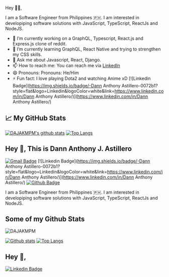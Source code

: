 Hey 👋🏻,

I am a Software Engineer from Philippines 🇵🇭. I am interested in developiping software solutions with JavaScript, TypeScript, ReactJs and NodeJS.

- 🔭 I’m currently working on a GraphQL, Typescript, React.js and Express.js clone of reddit.
- 🌱 I’m currently learning GraphQL, React Native and trying to strengthen my CSS skills.
- 💬 Ask me about Javascript, React, Django.
- 📫 How to reach me: You can reach me via [LinkedIn](https://www.linkedin.com/in/dann-anthony-astillero-92194416b/?originalSubdomain=ph)
- 😄 Pronouns: Pronouns: He/Him
- ⚡ Fun fact: I love playing Dota2 and watching Anime xD
[![Linkedin Badge](https://img.shields.io/badge/-Dann Anthony Astillero-0072b1?style=flat&logo=Linkedin&logoColor=white&link=https://www.linkedin.com/in/Dann Anthony Astillero/)](https://www.linkedin.com/in/Dann Anthony Astillero/)
## &#x1f4c8; My GitHub Stats
[![DAJAKMPM's github stats](https://github-readme-stats.vercel.app/api?username=DAJAKMPM&theme=tokyonight&count_private=true)](https://github.com/DAJAKMPM/github-readme-stats)
[![Top Langs](https://github-readme-stats.vercel.app/api/top-langs/?username=DAJAKMPM&layout=compact&theme=tokyonight)](https://github.com/DAJAKMPM/github-readme-stats)

## Hey 👋, This is Dann Anthony J. Astillero
[![Gmail Badge](https://img.shields.io/badge/-adannanthony@gmail.com-c14438?style=flat&logo=Gmail&logoColor=white&link=mailto:adannanthony@gmail.com)](mailto:adannanthony@gmail.com) 
[![Linkedin Badge](https://img.shields.io/badge/-Dann Anthony Astillero-0072b1?style=flat&logo=Linkedin&logoColor=white&link=https://www.linkedin.com/in/Dann Anthony Astillero/)](https://www.linkedin.com/in/Dann Anthony Astillero/) [![Github Badge](https://img.shields.io/badge/-DAJAKMPM-grey?style=flat&logo=github&logoColor=white&link=https://github.com/DAJAKMPM/)](https://www.github.com/DAJAKMPM/) <p align='left'>I am a Software Engineer from Philippines 🇵🇭. I am interested in developiping software solutions with JavaScript, TypeScript, ReactJs and NodeJS.</p>
## Some of my Github Stats
<p align=left> <img src=https://komarev.com/ghpvc/?username=DAJAKMPM alt=DAJAKMPM /> </p>

[![Github stats](https://github-readme-stats.vercel.app/api?username=DAJAKMPM&show_icons=true&include_all_commits=true)](https://github.com/DAJAKMPM/github-readme-stats)
[![Top Langs](https://github-readme-stats.vercel.app/api/top-langs/?username=DAJAKMPM&layout=compact)](https://github.com/DAJAKMPM/github-readme-stats)
## Hey 👋, 
[![Linkedin Badge](https://img.shields.io/badge/-dann-anthony-astillero-0072b1?style=flat&logo=Linkedin&logoColor=white&link=https://www.linkedin.com/in/adannanthony@gmail.com/)](https://www.linkedin.com/in/dann-anthony-astillero/) 
